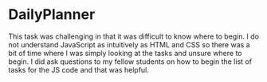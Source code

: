 # DailyPlanner

This task was challenging in that it was difficult to know where to begin. I do not understand JavaScript as intuitively as HTML and CSS so there was a bit of time where I was simply looking at the tasks and unsure where to begin. I did ask questions to my fellow students on how to begin the list of tasks for the JS code and that was helpful. 